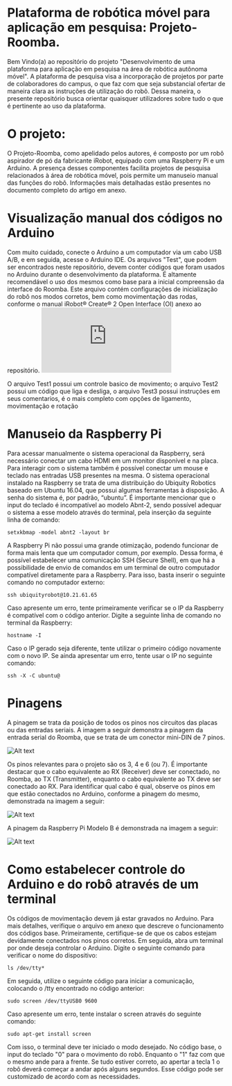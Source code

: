 # Plataforma de robótica móvel para aplicação em pesquisa: Projeto-Roomba.

Bem Vindo(a) ao repositório do projeto "Desenvolvimento de uma plataforma para aplicação em pesquisa na área de robótica autônoma móvel". A plataforma de pesquisa visa a incorporação de projetos por parte de colaboradores do campus, o que faz com que seja substancial ofertar de maneira clara as instruções de utilização do robô. Dessa maneira, o presente repositório busca orientar quaisquer utilizadores sobre tudo o que é pertinente ao uso da plataforma.

# O projeto:

O Projeto-Roomba, como apelidado pelos autores, é composto por um robô aspirador de pó da fabricante iRobot, equipado com uma Raspberry Pi e um Arduino. A presença desses componentes facilita projetos de pesquisa relacionados à área de robótica móvel, pois permite um manuseio manual das funções do robô. Informações mais detalhadas estão presentes no documento completo do artigo em anexo.

# Visualização manual dos códigos no Arduino

Com muito cuidado, conecte o Arduino a um computador via um cabo USB A/B, e em seguida, acesse o Arduino IDE. Os arquivos "Test", que podem ser encontrados neste repositório, devem conter códigos que foram usados no Arduino durante o desenvolvimento da plataforma. É altamente recomendável o uso dos mesmos como base para a inicial compreensão da interface do Roomba. Este arquivo contém configurações de inicialização do robô nos modos corretos, bem como movimentação das rodas, conforme o manual iRobot® Create® 2 Open Interface (OI) anexo ao repositório. ![Confira esse Manual para melhor compreensão dos códigos](https://github.com/RicardoSAV/Projeto-Roomba-/blob/main/create2-oi-spec.pdf)

O arquivo Test1 possui um controle basico de movimento; o arquivo Test2 possui um código que liga e desliga, o arquivo Test3 possui instruções em seus comentarios, é o mais completo com opções de ligamento, movimentação e rotação

# Manuseio da Raspberry Pi

Para acessar manualmente o sistema operacional da Raspberry, será necessário conectar um cabo HDMI em um monitor disponível e na placa. Para interagir com o sistema também é possível conectar um mouse e teclado nas entradas USB presentes na mesma. O sistema operacional instalado na Raspberry se trata de uma distribuição do Ubiquity Robotics baseado em Ubuntu 16.04, que possui algumas ferramentas à disposição. A senha do sistema é, por padrão, “ubuntu”. É importante mencionar que o input do teclado é incompatível ao modelo Abnt-2, sendo possível adequar o sistema a esse modelo através do terminal, pela inserção da seguinte linha de comando:

```
setxkbmap -model abnt2 -layout br
```

 A Raspberry Pi não possui uma grande otimização, podendo funcionar de forma mais lenta que um computador comum, por exemplo. Dessa forma, é possível estabelecer uma comunicação SSH (Secure Shell), em que há a possibilidade de envio de comandos em um terminal de outro computador compatível diretamente para a Raspberry. Para isso, basta inserir o seguinte comando no computador externo:
```
ssh ubiquityrobot@10.21.61.65
```

Caso apresente um erro, tente primeiramente verificar se o IP da Raspberry é compatível com o código anterior. Digite a seguinte linha de comando no terminal da Raspberry:
```
hostname -I
```
Caso o IP gerado seja diferente, tente utilizar o primeiro código novamente com o novo IP. Se ainda apresentar um erro, tente usar o IP no seguinte comando:
```
ssh -X -C ubuntu@
```

# Pinagens

A pinagem se trata da posição de todos os pinos nos circuitos das placas ou das entradas seriais. A imagem a seguir demonstra a pinagem da entrada serial do Roomba, que se trata de um conector mini-DIN de 7 pinos.

![Alt text](https://cdn.discordapp.com/attachments/747231290998390895/1179154847505854504/image.png?ex=6578c087&is=65664b87&hm=180db630c2902b602fe7cc2604503add7087202d0ba56744c35cb332dcd627c5&) 

Os pinos relevantes para o projeto são os 3, 4 e 6 (ou 7). É importante destacar que o cabo equivalente ao RX (Receiver) deve ser conectado, no Roomba, ao TX (Transmitter), enquanto o cabo equivalente ao TX deve ser conectado ao RX.
Para identificar qual cabo é qual, observe os pinos em que estão conectados no Arduino, conforme a pinagem do mesmo, demonstrada na imagem a seguir:

![Alt text](https://cdn.discordapp.com/attachments/747231290998390895/1179154962710798436/image.png?ex=6578c0a2&is=65664ba2&hm=1ed65c9448953fa77068470f671e33e293daa05db7fb9f1f063dfd28d3daa400&)


A pinagem da Raspberry Pi Modelo B é demonstrada na imagem a seguir:

![Alt text](https://cdn.discordapp.com/attachments/747231290998390895/1179155046370381834/image.png?ex=6578c0b6&is=65664bb6&hm=445088b53bd6a62f3458d9409ad57900ad4e00690695db94ab1aa1d1d97430bc&)

# Como estabelecer controle do Arduino e do robô através de um terminal

Os códigos de movimentação devem já estar gravados no Arduino. Para mais detalhes, verifique o arquivo em anexo que descreve o funcionamento dos códigos base. Primeiramente, certifique-se de que os cabos estejam devidamente conectados nos pinos corretos. Em seguida, abra um terminal por onde deseja controlar o Arduino. Digite o seguinte comando para verificar o nome do dispositivo:

```
ls /dev/tty*
```
Em seguida, utilize o seguinte código para iniciar a comunicação, colocando o /tty encontrado no código anterior:
```
sudo screen /dev/ttyUSB0 9600
```
Caso apresente um erro, tente instalar o screen através do seguinte comando:
```
sudo apt-get install screen
```
Com isso, o terminal deve ter iniciado o modo desejado. No código base, o input do teclado "0" para o movimento do robô. Enquanto o "1" faz com que o mesmo ande para a frente. Se tudo estiver correto, ao apertar a tecla 1 o robô deverá começar a andar após alguns segundos. Esse código pode ser customizado de acordo com as necessidades.

	


